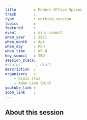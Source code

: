 ```yaml
---
title        : Modern Office Spaces
track        :
type         : working-session
topics       :
featured     :
event        : mini-summit
when_year    : 2021
when_month   : Apr
when_day     : Mon
when_time    : WS-6
hey_summit   : TBD
session_slack:
#status       : draft
description  :
organizers   :
    - Dinis Cruz
    - Adam Leon Smith
youtube_link :
zoom_link    :
---
```


## About this session
